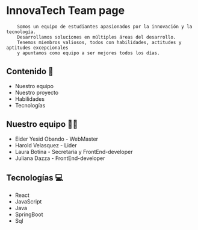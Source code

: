 # InnovaTech Team page

```text
    Somos un equipo de estudiantes apasionados por la innovación y la tecnología. 
    Desarrollamos soluciones en múltiples áreas del desarrollo. 
    Tenemos miembros valiosos, todos con habilidades, actitudes y aptitudes excepcionales 
    y apuntamos como equipo a ser mejores todos los días.

```

## Contenido 🔖 

- Nuestro equipo
- Nuestro proyecto
- Habilidades
- Tecnologías

## Nuestro equipo 👨‍💻

- Eider Yesid Obando - WebMaster
- Harold Velasquez - Lider
- Laura Botina - Secretaria y FrontEnd-developer
- Juliana Dazza - FrontEnd-developer

## Tecnologías 💻

- React
- JavaScript
- Java
- SpringBoot
- Sql
